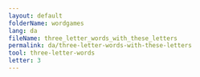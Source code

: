```yaml
---
layout: default
folderName: wordgames
lang: da
fileName: three_letter_words_with_these_letters
permalink: da/three-letter-words-with-these-letters
tool: three-letter-words
letter: 3
---
```

